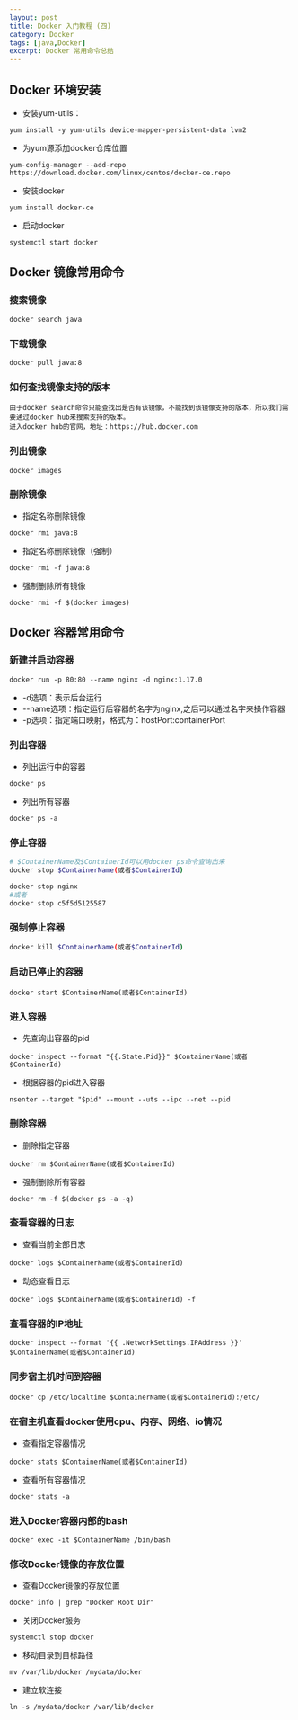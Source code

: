 ```yaml
---
layout: post
title: Docker 入门教程 (四)
category: Docker
tags: [java,Docker]
excerpt: Docker 常用命令总结
---
```


## Docker 环境安装
- 安装yum-utils：
```
yum install -y yum-utils device-mapper-persistent-data lvm2
```

- 为yum源添加docker仓库位置
```
yum-config-manager --add-repo https://download.docker.com/linux/centos/docker-ce.repo
```

- 安装docker
```
yum install docker-ce
```

- 启动docker
```
systemctl start docker
```

## Docker 镜像常用命令

### 搜索镜像
```
docker search java
```

### 下载镜像
```
docker pull java:8
```

### 如何查找镜像支持的版本
```
由于docker search命令只能查找出是否有该镜像，不能找到该镜像支持的版本，所以我们需要通过docker hub来搜索支持的版本。
进入docker hub的官网，地址：https://hub.docker.com
```

### 列出镜像
```
docker images
```

### 删除镜像

- 指定名称删除镜像
```
docker rmi java:8

```

- 指定名称删除镜像（强制）
```
docker rmi -f java:8
```

- 强制删除所有镜像
```
docker rmi -f $(docker images)
```

## Docker 容器常用命令

### 新建并启动容器
```
docker run -p 80:80 --name nginx -d nginx:1.17.0
```
- -d选项：表示后台运行
- --name选项：指定运行后容器的名字为nginx,之后可以通过名字来操作容器
- -p选项：指定端口映射，格式为：hostPort:containerPort

### 列出容器

- 列出运行中的容器
```
docker ps
```

- 列出所有容器
```
docker ps -a
```

### 停止容器
```bash
# $ContainerName及$ContainerId可以用docker ps命令查询出来
docker stop $ContainerName(或者$ContainerId)

docker stop nginx
#或者
docker stop c5f5d5125587
```

### 强制停止容器
```bash
docker kill $ContainerName(或者$ContainerId)
```

### 启动已停止的容器
```
docker start $ContainerName(或者$ContainerId)
```

### 进入容器

- 先查询出容器的pid
```
docker inspect --format "{{.State.Pid}}" $ContainerName(或者$ContainerId)
```

- 根据容器的pid进入容器
```
nsenter --target "$pid" --mount --uts --ipc --net --pid
```

### 删除容器

- 删除指定容器
```
docker rm $ContainerName(或者$ContainerId)
```

- 强制删除所有容器
```
docker rm -f $(docker ps -a -q)
```

### 查看容器的日志
- 查看当前全部日志
```
docker logs $ContainerName(或者$ContainerId)
```

- 动态查看日志
```
docker logs $ContainerName(或者$ContainerId) -f
```

### 查看容器的IP地址
```
docker inspect --format '{{ .NetworkSettings.IPAddress }}' $ContainerName(或者$ContainerId)

```

### 同步宿主机时间到容器
```
docker cp /etc/localtime $ContainerName(或者$ContainerId):/etc/

```

### 在宿主机查看docker使用cpu、内存、网络、io情况

- 查看指定容器情况
```
docker stats $ContainerName(或者$ContainerId)
```

- 查看所有容器情况
``` 
docker stats -a

```

### 进入Docker容器内部的bash
``` 
docker exec -it $ContainerName /bin/bash

```

### 修改Docker镜像的存放位置
- 查看Docker镜像的存放位置
```
docker info | grep "Docker Root Dir"
```

- 关闭Docker服务
```
systemctl stop docker

```

- 移动目录到目标路径
``` 
mv /var/lib/docker /mydata/docker
```

- 建立软连接
``` 
ln -s /mydata/docker /var/lib/docker

```
